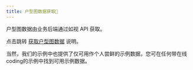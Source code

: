 ```yaml
---
title: 户型图数据获取🌟
---
```


户型图数据由业务后端通过如视 API 获取。

点击跳转 [获取户型图数据](https://developers.realsee.com/docs/#/docs/five/server/openapi?id=%e6%88%b7%e5%9e%8b%e5%9b%be%e6%95%b0%e6%8d%ae) 说明。


当然，我们的示例中也提供了仅可用作个人尝鲜的示例数据，您可在任何带在线coding的示例中找到可用示例数据。
